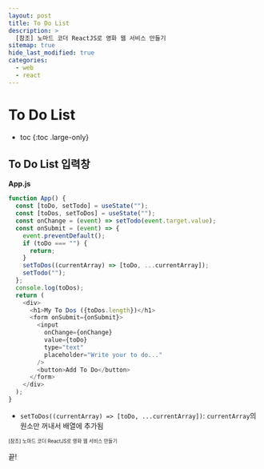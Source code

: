 ```yaml
---
layout: post
title: To Do List
description: >
  [참조] 노마드 코더 ReactJS로 영화 웹 서비스 만들기
sitemap: true
hide_last_modified: true
categories:
  - web
  - react
---
```


# To Do List

* toc
{:toc .large-only}

## To Do List 입력창

**App.js**

```js
function App() {
  const [toDo, setTodo] = useState("");
  const [toDos, setToDos] = useState("");
  const onChange = (event) => setTodo(event.target.value);
  const onSubmit = (event) => {
    event.preventDefault();
    if (toDo === "") {
      return;
    }
    setToDos((currentArray) => [toDo, ...currentArray]);
    setTodo("");
  };
  console.log(toDos);
  return (
    <div>
      <h1>My To Dos ({toDos.length})</h1>
      <form onSubmit={onSubmit}>
        <input
          onChange={onChange}
          value={toDo}
          type="text"
          placeholder="Write your to do..."
        />
        <button>Add To Do</button>
      </form>
    </div>
  );
}
```

- `setToDos((currentArray) => [toDo, ...currentArray])`: `currentArray`의 원소만 꺼내서 배열에 추가됨



<span style="font-size:70%">[참조] 노마드 코더 ReactJS로 영화 웹 서비스 만들기</span>

끝!